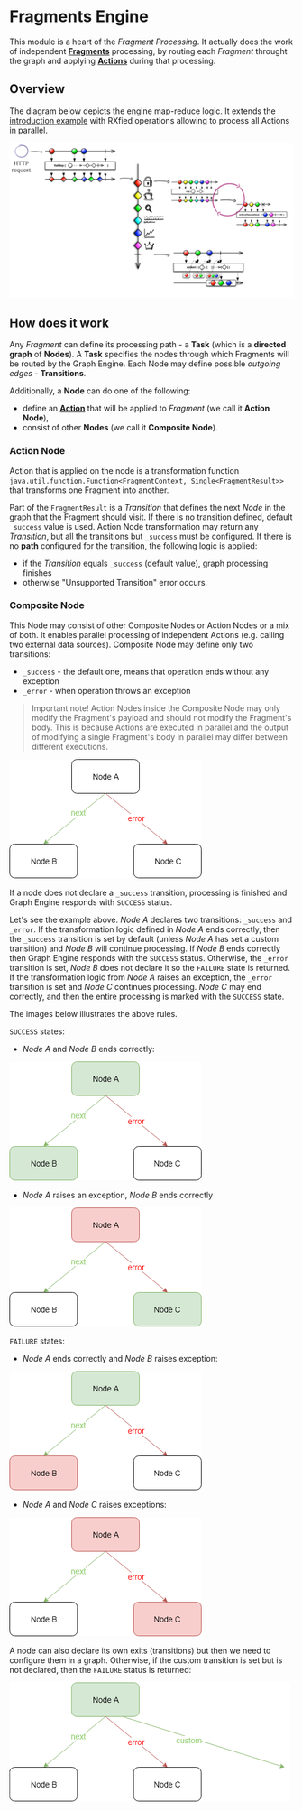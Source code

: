 # Fragments Engine
This module is a heart of the *Fragment Processing*. It actually does the work of independent 
[**Fragments**](https://github.com/Knotx/knotx-fragments/tree/master/api) processing,
by routing each *Fragment* throught the graph and applying [**Actions**](https://github.com/Knotx/knotx-fragments/tree/master/handler/api#action)
 during that processing.

## Overview
The diagram below depicts the engine map-reduce logic. It extends the [introduction example](https://github.com/Knotx/knotx-fragments) 
with RXfied operations allowing to process all Actions in parallel.

![RXfied processing diagram](assets/images/all_in_one_processing.png)

## How does it work
Any *Fragment* can define its processing path - a **Task** (which is a **directed graph** of **Nodes**).
A **Task** specifies the nodes through which Fragments will be routed by the Graph Engine. 
Each Node may define possible *outgoing edges* - **Transitions**.

Additionally, a **Node** can do one of the following:
  - define an [**Action**](https://github.com/Knotx/knotx-fragments/tree/master/handler/api#action) 
  that will be applied to *Fragment* (we call it **Action Node**),
  - consist of other **Nodes** (we call it **Composite Node**).

### Action Node
Action that is applied on the node is a transformation function 
`java.util.function.Function<FragmentContext, Single<FragmentResult>>` that transforms one Fragment 
into another.

Part of the `FragmentResult` is a *Transition* that defines the next *Node* in the graph that the Fragment
should visit. If there is no transition defined, default `_success` value is used.
Action Node transformation may return any *Transition*, but all the transitions but `_success` must be
configured. If there is no **path** configured for the transition, the following logic is applied:
 - if the *Transition* equals `_success` (default value), graph processing finishes
 - otherwise "Unsupported Transition" error occurs.
 
### Composite Node
This Node may consist of other Composite Nodes or Action Nodes or a mix of both.
It enables parallel processing of independent Actions (e.g. calling two external data sources).
Composite Node may define only two transitions:
  - `_success` - the default one, means that operation ends without any exception
  - `_error` - when operation throws an exception
  
> Important note!
> Action Nodes inside the Composite Node may only modify the Fragment's payload and should not modify the Fragment's body.
> This is because Actions are executed in parallel and the output of modifying a single Fragment's body in parallel
> may differ between different executions.

![Node with exits](assets/images/graph_node.png)

If a node does not declare a `_success` transition, processing is finished and Graph Engine responds with
`SUCCESS` status.

Let's see the example above. *Node A* declares two transitions: `_success` and `_error`. 
If the transformation logic defined in *Node A* ends correctly, then the `_success` transition 
is set by default (unless *Node A* has set a custom transition) and *Node B* will continue processing.
If *Node B* ends correctly then Graph Engine responds with the `SUCCESS` status. Otherwise, the `_error` 
transition is set, *Node B* does not declare it so the `FAILURE` state is returned.
If the transformation logic from *Node A* raises an exception, the `_error` transition is set and
*Node C* continues processing. *Node C* may end correctly, and then the entire processing is marked 
with the `SUCCESS` state.

The images below illustrates the above rules.

`SUCCESS` states:

* *Node A* and *Node B* ends correctly:

![Node with exits](assets/images/a_next_b.png)

* *Node A* raises an exception, *Node B* ends correctly 

![Node with exits](assets/images/a_error_c.png)

`FAILURE` states:

* *Node A* ends correctly and *Node B* raises exception:

![Node with exits](assets/images/a_next_b_error.png)

* *Node A* and *Node C* raises exceptions:

![Node with exits](assets/images/a_error_c_error.png)

A node can also declare its own exits (transitions) but then we need to configure them in a graph. 
Otherwise, if the custom transition is set but is not declared, then the `FAILURE` status is returned:

![Node with exits](assets/images/a_custom.png)